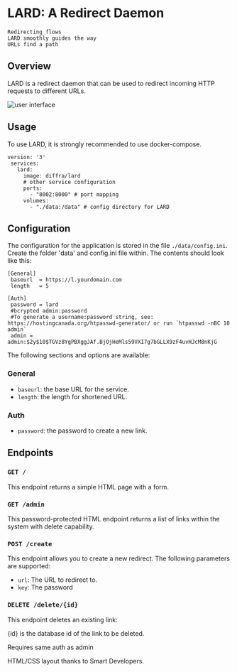 # LARD: A Redirect Daemon


```
Redirecting flows
LARD smoothly guides the way
URLs find a path
```

## Overview

LARD is a redirect daemon that can be used to redirect incoming HTTP requests to different URLs.

![user interface](https://github.com/diffra/Lard/Interface.png)

## Usage

To use LARD, it is strongly recommended to use docker-compose.

```
version: '3'
 services:
   lard:
     image: diffra/lard
     # other service configuration
     ports:
       - "8002:8000" # port mapping
     volumes:
       - "./data:/data" # config directory for LARD
```

## Configuration

The configuration for the application is stored in the file `./data/config.ini`. Create the folder 'data' and config.ini file within. The contents should look like this:

```
[General]
 baseurl  = https://l.yourdomain.com
 length   = 5

[Auth]
 password = lard
 #bcrypted admin:password
 #To generate a username:password string, see: https://hostingcanada.org/htpasswd-generator/ or run `htpasswd -nBC 10 admin`
 admin = admin:$2y$10$TGVz8YgPBXggJAf.BjOjHeMls59VXI7g7bGLLX9zF4uvHJcM8nKjG

```


The following sections and options are available:

### General
- `baseurl`: the base URL for the service.
- `length`: the length for shortened URL.

### Auth
- `password`: the password to create a new link. 

## Endpoints

### `GET /`

This endpoint returns a simple HTML page with a form.

### `GET /admin`

This password-protected HTML endpoint returns a list of links within the system with delete capability.

### `POST /create`

This endpoint allows you to create a new redirect. The following parameters are supported:

- `url`: The URL to redirect to.
- `key`: The password

### `DELETE /delete/{id}`

This endpoint deletes an existing link:

{id} is the database id of the link to be deleted.

Requires same auth as admin


HTML/CSS layout thanks to Smart Developers.
